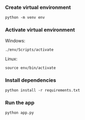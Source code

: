 ### Create virtual environment

```
python -m venv env
```

### Activate virtual environment

Windows:

```
./env/Scripts/activate
```

Linux:

```
source env/bin/activate
```

### Install dependencies

```
python install -r requirements.txt
```

### Run the app

```
python app.py
```
